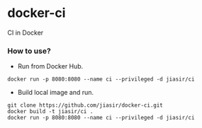 # docker-ci
CI in Docker

### How to use?
* Run from Docker Hub.
```
docker run -p 8080:8080 --name ci --privileged -d jiasir/ci
```
* Build local image and run.
```
git clone https://github.com/jiasir/docker-ci.git
docker build -t jiasir/ci .
docker run -p 8080:8080 --name ci --privileged -d jiasir/ci
```
